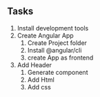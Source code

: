 ## Tasks

1. Install development tools
2. Create Angular App
   1. Create Project folder
   2. Install @angular/cli
   3. create App as frontend
3. Add Header
   1. Generate component
   2. Add Html
   3. Add css

